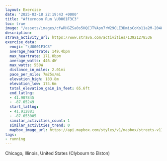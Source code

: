 ```yaml
---
layout: Exercise
date: '2025-03-18 22:19:43 +0000'
title: "Afternoon Run \U0001F3C3"
toc: true
image: "/assets/images/cfwRHGZSa0s5HQCJTVApn7rW29CLE3DmisCoKo11a2M-2048x1536.jpg.jpeg"
description:
strava_activity_url: https://www.strava.com/activities/13921278536
exercise_data:
  emoji: "\U0001F3C3"
  average_heartrate: 149.4bpm
  max_heartrate: 171.0bpm
  average_watts: 446.4W
  max_watts: 550W
  distance_in_miles: 2.01mi
  pace_per_mile: 7m25s/mi
  elevation_high: 183.8m
  elevation_low: 174.6m
  total_elevation_gain_in_feet: 65.6ft
  end_latlng:
  - 41.907845
  - -87.65249
  start_latlng:
  - 41.912881
  - -87.653005
  similar_activities_count: 1
  similar_activities_trend: 0
  mapbox_image_url: https://api.mapbox.com/styles/v1/mapbox/streets-v11/static/path-5+787af2-1.0(scy~F%7Cg_vOoC%7CB_CvB%5BR_%40NoAdAo%40b%40uAfAK%40ECe%40_%40KAOEC%40yAbCYZs%40hAANDvACVDd%40BzGBfAA%7CCBpBEr%40%40%5EDf%40%3Fp%40Ln%40NlAXbBDZd%40zCDn%40BFhGcExAkAbAi%40t%40q%40XIp%40c%40pAm%40Z%5DjBiARUxAgA%5CQp%40g%40h%40WzBcBXUBOAcCMgDAaCB%7D%40Ak%40Bi%40E%7BED%7DACyD%40q%40MwDA%7BEDWDEpA_An%40i%40%60%40a%40),pin-s-s+e5b22e(-87.65583,41.91306),pin-s-f+89ae00(-87.65339000000003,41.90990999999999)/auto/800x800?access_token=pk.eyJ1Ijoiam9zaGJlY2ttYW4iLCJhIjoiY205eWR2aDd1MWZ6djJrbXc4a3M0bWZleiJ9.XiG9OWkNcZk2QzjJbxLB4A
tags:
- running
---
```




Chicago, Illinois, United States (Clybourn to Elston)
